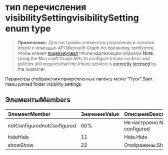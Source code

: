 # <a name="visibilitysetting-enum-type"></a><span data-ttu-id="d9d18-101">тип перечисления visibilitySetting</span><span class="sxs-lookup"><span data-stu-id="d9d18-101">visibilitySetting enum type</span></span>

> <span data-ttu-id="d9d18-102">**Примечание.** Для настройки элементов управления и политик Intune с помощью API Microsoft Graph по-прежнему требуется, чтобы клиент [лицензировал](https://go.microsoft.com/fwlink/?linkid=839381) Intune надлежащим образом.</span><span class="sxs-lookup"><span data-stu-id="d9d18-102">**Note:** Using the Microsoft Graph APIs to configure Intune controls and policies still requires that the Intune service is [correctly licensed](https://go.microsoft.com/fwlink/?linkid=839381) by the customer.</span></span>

<span data-ttu-id="d9d18-103">Параметры отображения прикрепленных папок в меню "Пуск".</span><span class="sxs-lookup"><span data-stu-id="d9d18-103">Start menu pinned folder visibility settings.</span></span>
## <a name="members"></a><span data-ttu-id="d9d18-104">Элементы</span><span class="sxs-lookup"><span data-stu-id="d9d18-104">Members</span></span>
|<span data-ttu-id="d9d18-105">Элемент</span><span class="sxs-lookup"><span data-stu-id="d9d18-105">Member</span></span>|<span data-ttu-id="d9d18-106">Значение</span><span class="sxs-lookup"><span data-stu-id="d9d18-106">Value</span></span>|<span data-ttu-id="d9d18-107">Описание</span><span class="sxs-lookup"><span data-stu-id="d9d18-107">Description</span></span>|
|:---|:---|:---|
|<span data-ttu-id="d9d18-108">notConfigured</span><span class="sxs-lookup"><span data-stu-id="d9d18-108">notConfigured</span></span>|<span data-ttu-id="d9d18-109">0</span><span class="sxs-lookup"><span data-stu-id="d9d18-109">0%</span></span>|<span data-ttu-id="d9d18-110">Не настроено.</span><span class="sxs-lookup"><span data-stu-id="d9d18-110">Not configured</span></span>|
|<span data-ttu-id="d9d18-111">hide</span><span class="sxs-lookup"><span data-stu-id="d9d18-111">Hide</span></span>|<span data-ttu-id="d9d18-112">1</span><span class="sxs-lookup"><span data-stu-id="d9d18-112">1</span></span>|<span data-ttu-id="d9d18-113">Hide.</span><span class="sxs-lookup"><span data-stu-id="d9d18-113">Hide</span></span>|
|<span data-ttu-id="d9d18-114">show</span><span class="sxs-lookup"><span data-stu-id="d9d18-114">Show</span></span>|<span data-ttu-id="d9d18-115">2</span><span class="sxs-lookup"><span data-stu-id="d9d18-115">2</span></span>|<span data-ttu-id="d9d18-116">Отображены.</span><span class="sxs-lookup"><span data-stu-id="d9d18-116">Show</span></span>|




